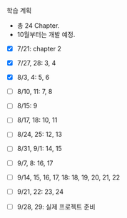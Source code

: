 학습 계획
- 총 24 Chapter.
- 10월부터는 개발 예정.

- [x] 7/21: chapter 2

- [x] 7/27, 28: 3, 4

- [x] 8/3, 4: 5, 6

- [ ] 8/10, 11: 7, 8

- [ ] 8/15: 9

- [ ] 8/17, 18: 10, 11

- [ ] 8/24, 25: 12, 13

- [ ] 8/31, 9/1: 14, 15

- [ ] 9/7, 8: 16, 17

- [ ] 9/14, 15, 16, 17, 18: 18, 19, 20, 21, 22

- [ ] 9/21, 22: 23, 24

- [ ] 9/28, 29: 실제 프로젝트 준비
